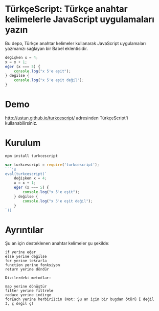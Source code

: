 # TürkçeScript: Türkçe anahtar kelimelerle JavaScript uygulamaları yazın

Bu depo, Türkçe anahtar kelimeler kullanarak JavaScript uygulamaları yazmanızı sağlayan bir Babel eklentisidir.


```js
değişken x = 4;
x = x + 1;
eğer (x === 5) {
    console.log("x 5'e eşit");
} değilse {
    console.log("x 5'e eşit değil");
}
```


# Demo

http://ustun.github.io/turkcescript/ adresinden TürkçeScript'i kullanabilirsiniz.


# Kurulum

```bash
npm install turkcescript
```

```js
var turkcescript = require('turkcescript');
```js
eval(turkcescript(`
    değişken x = 4;
    x = x + 1;
    eğer (x === 5) {
        console.log("x 5'e eşit");
    } değilse {
        console.log("x 5'e eşit değil");
    }
`))
```


# Ayrıntılar

Şu an için desteklenen anahtar kelimeler şu şekilde:

```
if yerine eğer
else yerine değilse
for yerine tekrarla
function yerine fonksiyon
return yerine döndür

Dizilerdeki metodlar:

map yerine dönüştür
filter yerine filtrele
reduce yerine indirge
forEach yerine herbiriIcin (Not: Şu an için bir bugdan ötürü İ değil I, ç değil ç)
```
